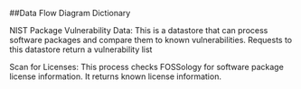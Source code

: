 ##Data Flow Diagram Dictionary

NIST Package Vulnerability Data: This is a datastore that can process software packages and compare them to known vulnerabilities. Requests to this datastore return a vulnerability list

Scan for Licenses: This process checks FOSSology for software package license information. It returns known license information.

